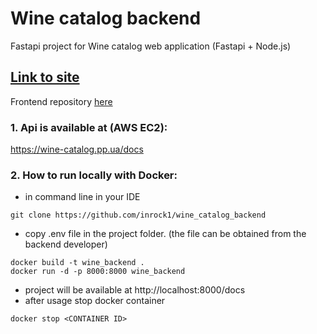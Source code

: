 # Wine catalog backend
Fastapi project for Wine catalog web application (Fastapi + Node.js)  
## [Link to site](https://wine-catalog-et56.onrender.com)    
Frontend repository [here](https://github.com/Catalog-of-wines) 

### 1. Api is available at (AWS EC2): 
https://wine-catalog.pp.ua/docs

### 2. How to run locally with Docker:
- in command line in your IDE
```
git clone https://github.com/inrock1/wine_catalog_backend
```
- copy .env file in the project folder. (the file can be obtained from the backend developer)
```
docker build -t wine_backend .
docker run -d -p 8000:8000 wine_backend
```
- project will be available at http://localhost:8000/docs
- after usage stop docker container
```
docker stop <CONTAINER ID>
```
